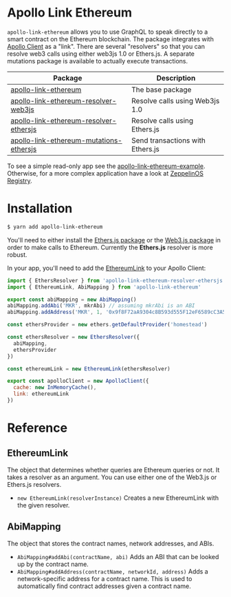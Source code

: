 # Apollo Link Ethereum

`apollo-link-ethereum` allows you to use GraphQL to speak directly to a smart contract on the Ethereum blockchain.  The package integrates with [Apollo Client](https://www.apollographql.com) as a "link".  There are several "resolvers" so that you can resolve web3 calls using either web3js 1.0 or Ethers.js.  A separate mutations package is available to actually execute transactions.

| Package | Description |
| --- | --- |
| [apollo-link-ethereum](./packages/apollo-link-ethereum/README.md) | The base package |
| [apollo-link-ethereum-resolver-web3js](./packages/apollo-link-ethereum-resolver-web3js) | Resolve calls using Web3js 1.0 |
| [apollo-link-ethereum-resolver-ethersjs](./packages/apollo-link-ethereum-resolver-ethersjs) | Resolve calls using Ethers.js |
| [apollo-link-ethereum-mutations-ethersjs](./packages/apollo-link-ethereum-mutations-ethersjs) | Send transactions with Ethers.js |

To see a simple read-only app see the [apollo-link-ethereum-example](https://github.com/DeltaCamp/apollo-link-ethereum-example).  Otherwise, for a more complex application have a look at [ZeppelinOS Registry](https://github.com/zeppelinos/zos-registry).

# Installation

```bash
$ yarn add apollo-link-ethereum
```

You'll need to either install the [Ethers.js package](./packages/apollo-link-ethereum-resolver-ethersjs) or the [Web3.js package](./packages/apollo-link-ethereum-resolver-web3js) in order to make calls to Ethereum.  Currently the **Ethers.js** resolver is more robust.

In your app, you'll need to add the [EthereumLink](./packages/apollo-link-ethereum/src/EthereumLink.ts) to your Apollo Client:

```javascript
import { EthersResolver } from 'apollo-link-ethereum-resolver-ethersjs'
import { EthereumLink, AbiMapping } from 'apollo-link-ethereum'

export const abiMapping = new AbiMapping()
abiMapping.addAbi('MKR', mkrAbi) // assuming mkrAbi is an ABI
abiMapping.addAddress('MKR', 1, '0x9f8F72aA9304c8B593d555F12eF6589cC3A579A2')

const ethersProvider = new ethers.getDefaultProvider('homestead')

const ethersResolver = new EthersResolver({
  abiMapping,
  ethersProvider
})

const ethereumLink = new EthereumLink(ethersResolver)

export const apolloClient = new ApolloClient({
  cache: new InMemoryCache(),
  link: ethereumLink
})
```

# Reference

## EthereumLink

The object that determines whether queries are Ethereum queries or not.  It takes a resolver as an argument.  You can use either one of the Web3.js or Ethers.js resolvers.

- ```new EthereumLink(resolverInstance)``` Creates a new EthereumLink with the given resolver.

## AbiMapping

The object that stores the contract names, network addresses, and ABIs.

- ```AbiMapping#addAbi(contractName, abi)``` Adds an ABI that can be looked up by the contract name.
- ```AbiMapping#addAddress(contractName, networkId, address)``` Adds a network-specific address for a contract name.  This is used to automatically find contract addresses given a contract name.
